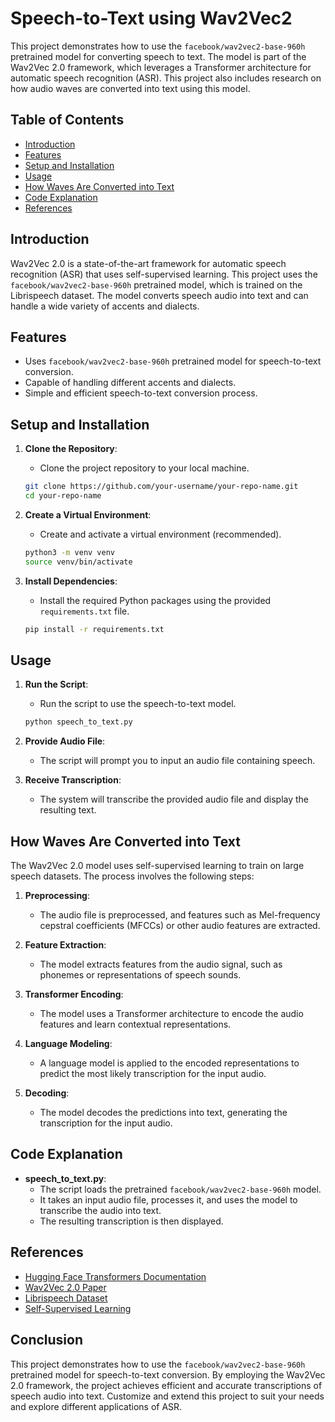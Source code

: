 # Speech-to-Text using Wav2Vec2

This project demonstrates how to use the `facebook/wav2vec2-base-960h` pretrained model for converting speech to text. The model is part of the Wav2Vec 2.0 framework, which leverages a Transformer architecture for automatic speech recognition (ASR). This project also includes research on how audio waves are converted into text using this model.

## Table of Contents
- [Introduction](#introduction)
- [Features](#features)
- [Setup and Installation](#setup-and-installation)
- [Usage](#usage)
- [How Waves Are Converted into Text](#how-waves-are-converted-into-text)
- [Code Explanation](#code-explanation)
- [References](#references)

## Introduction

Wav2Vec 2.0 is a state-of-the-art framework for automatic speech recognition (ASR) that uses self-supervised learning. This project uses the `facebook/wav2vec2-base-960h` pretrained model, which is trained on the Librispeech dataset. The model converts speech audio into text and can handle a wide variety of accents and dialects.

## Features

- Uses `facebook/wav2vec2-base-960h` pretrained model for speech-to-text conversion.
- Capable of handling different accents and dialects.
- Simple and efficient speech-to-text conversion process.

## Setup and Installation

1. **Clone the Repository**:
    - Clone the project repository to your local machine.
    ```bash
    git clone https://github.com/your-username/your-repo-name.git
    cd your-repo-name
    ```

2. **Create a Virtual Environment**:
    - Create and activate a virtual environment (recommended).
    ```bash
    python3 -m venv venv
    source venv/bin/activate
    ```

3. **Install Dependencies**:
    - Install the required Python packages using the provided `requirements.txt` file.
    ```bash
    pip install -r requirements.txt
    ```

## Usage

1. **Run the Script**:
    - Run the script to use the speech-to-text model.
    ```bash
    python speech_to_text.py
    ```

2. **Provide Audio File**:
    - The script will prompt you to input an audio file containing speech.

3. **Receive Transcription**:
    - The system will transcribe the provided audio file and display the resulting text.

## How Waves Are Converted into Text

The Wav2Vec 2.0 model uses self-supervised learning to train on large speech datasets. The process involves the following steps:

1. **Preprocessing**:
    - The audio file is preprocessed, and features such as Mel-frequency cepstral coefficients (MFCCs) or other audio features are extracted.

2. **Feature Extraction**:
    - The model extracts features from the audio signal, such as phonemes or representations of speech sounds.

3. **Transformer Encoding**:
    - The model uses a Transformer architecture to encode the audio features and learn contextual representations.

4. **Language Modeling**:
    - A language model is applied to the encoded representations to predict the most likely transcription for the input audio.

5. **Decoding**:
    - The model decodes the predictions into text, generating the transcription for the input audio.

## Code Explanation

- **speech_to_text.py**:
    - The script loads the pretrained `facebook/wav2vec2-base-960h` model.
    - It takes an input audio file, processes it, and uses the model to transcribe the audio into text.
    - The resulting transcription is then displayed.

## References

- [Hugging Face Transformers Documentation](https://huggingface.co/docs/transformers/)
- [Wav2Vec 2.0 Paper](https://arxiv.org/abs/2006.11477)
- [Librispeech Dataset](http://www.openslr.org/12/)
- [Self-Supervised Learning](https://en.wikipedia.org/wiki/Self-supervised_learning)

## Conclusion

This project demonstrates how to use the `facebook/wav2vec2-base-960h` pretrained model for speech-to-text conversion. By employing the Wav2Vec 2.0 framework, the project achieves efficient and accurate transcriptions of speech audio into text. Customize and extend this project to suit your needs and explore different applications of ASR.

